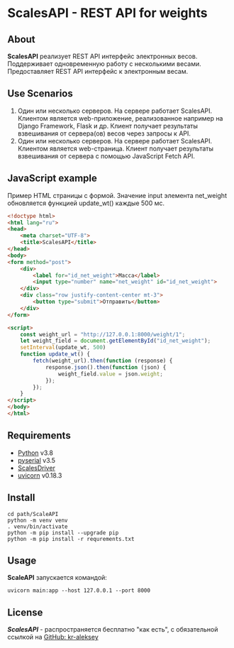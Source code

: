 # ScalesAPI - REST API for weights
## About
**ScalesAPI** реализует REST API интерфейс электронных весов. 
Поддерживает одновременную работу с несколькими весами. 
Предоставляет REST API интерфейс к электронным весам.

## Use Scenarios
1. Один или несколько серверов. На сервере работает ScalesAPI. 
Клиентом является web-приложение, реализованное например на Django Framework, Flask и др. 
Клиент получает результаты взвешивания от сервера(ов) весов через запросы к API.
2. Один или несколько серверов. На сервере работает ScalesAPI. 
Клиентом является web-страница. 
Клиент получает результаты взвешивания от сервера с помощью JavaScript Fetch API.

## JavaScript example
Пример HTML страницы с формой. Значение input элемента net_weight обновляется функцией update_wt() каждые 500 мс.

```html
<!doctype html>
<html lang="ru">
<head>
    <meta charset="UTF-8">
    <title>ScalesAPI</title>
</head>
<body>
<form method="post">
    <div>
        <label for="id_net_weight">Масса</label>
        <input type="number" name="net_weight" id="id_net_weight">
    </div>
    <div class="row justify-content-center mt-3">
        <button type="submit">Отправить</button>
    </div>
</form>

<script>
    const weight_url = "http://127.0.0.1:8000/weight/1";
    let weight_field = document.getElementById("id_net_weight");
    setInterval(update_wt, 500)
    function update_wt() {
        fetch(weight_url).then(function (response) {
            response.json().then(function (json) {
                weight_field.value = json.weight;
            });
        });
    }
</script>
</body>
</html>
```
## Requirements

- [Python](https://www.python.org/) v3.8
- [pyserial](https://pypi.org/project/pyserial/) v3.5
- [ScalesDriver](https://github.com/kr-aleksey/ScalesDriver.git)
- [uvicorn](https://pypi.org/project/uvicorn/) v0.18.3

## Install
```shell
cd path/ScaleAPI
python -m venv venv
. venv/bin/activate
python -m pip install --upgrade pip  
python -m pip install -r requrements.txt
```

## Usage

**ScaleAPI** запускается командой:
```
uvicorn main:app --host 127.0.0.1 --port 8000
```

## License
***ScalesAPI*** - распространяется бесплатно "как есть", с обязательной ссылкой на [GitHub: kr-aleksey](https://github.com/kr-aleksey)
